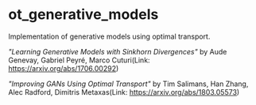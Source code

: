 # ot_generative_models
Implementation of generative models using optimal transport.

*"Learning Generative Models with Sinkhorn Divergences"* by Aude Genevay, Gabriel Peyré, Marco Cuturi(Link: https://arxiv.org/abs/1706.00292)

*"Improving GANs Using Optimal Transport"* by Tim Salimans, Han Zhang, Alec Radford, Dimitris Metaxas(Link: https://arxiv.org/abs/1803.05573)

